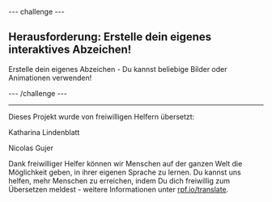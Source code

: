 --- challenge ---

## Herausforderung: Erstelle dein eigenes interaktives Abzeichen!

Erstelle dein eigenes Abzeichen - Du kannst beliebige Bilder oder Animationen verwenden!

--- /challenge ---


***
Dieses Projekt wurde von freiwilligen Helfern übersetzt:

Katharina Lindenblatt

Nicolas Gujer

Dank freiwilliger Helfer können wir Menschen auf der ganzen Welt die Möglichkeit geben, in ihrer eigenen Sprache zu lernen. Du kannst uns helfen, mehr Menschen zu erreichen, indem Du dich freiwillig zum Übersetzen meldest - weitere Informationen unter [rpf.io/translate](https://rpf.io/translate).